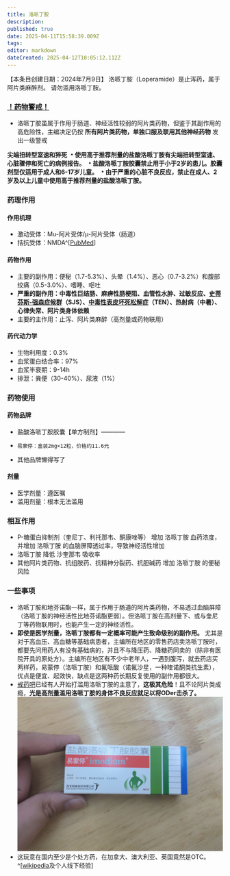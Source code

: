 ```yaml
---
title: 洛哌丁胺
description: 
published: true
date: 2025-04-11T15:58:39.009Z
tags: 
editor: markdown
dateCreated: 2025-04-12T10:05:12.112Z
---
```


【本条目创建日期：2024年7月9日】
洛哌丁胺（Loperamide）是止泻药，属于阿片类麻醉剂。
请勿滥用洛哌丁胺。
### [！药物警戒！](/药物警戒.md)
- 洛哌丁胺虽属于作用于肠道、神经活性较弱的阿片类药物，但鉴于其副作用的高危险性，主编决定仍按 **所有阿片类药物，单独口服及联用其他神经药物** 发出一级警戒

**尖端扭转型室速和猝死**
**﹡使用高于推荐剂量的盐酸洛哌丁胺有尖端扭转型室速、心脏骤停和死亡的病例报告。**
**﹡盐酸洛哌丁胺胶囊禁止用于小于2岁的患儿。胶囊剂型仅适用于成人和6-17岁儿童。**
**﹡由于严重的心脏不良反应，禁止在成人、2岁及以上儿童中使用高于推荐剂量的盐酸洛哌丁胺。**

### 药理作用
#### 作用机理
- 激动受体：Mu-阿片受体/μ-阿片受体（肠道）
- 拮抗受体：NMDA^[[PubMed](https://pubmed.ncbi.nlm.nih.gov/8183255/)]
#### 药物作用
- 主要的副作用：便秘（1.7-5.3%）、头晕（1.4%）、恶心（0.7-3.2%）和腹部绞痛（0.5-3.0%）、嗜睡、呕吐
- **严重的副作用：中毒性巨结肠、麻痹性肠梗阻、血管性水肿、过敏反应、[史蒂芬斯-强森症候群](https://en.wikipedia.org/wiki/Stevens%E2%80%93Johnson_syndrome)（SJS）、[中毒性表皮坏死松解症](https://en.wikipedia.org/wiki/Toxic_epidermal_necrolysis)（TEN）、热射病（中暑）、心律失常、阿片类身体依赖**
- 主要的主作用：止泻、阿片类麻醉（高剂量或药物联用）
#### 药代动力学
- 生物利用度：0.3%
- 血浆蛋白结合率：97%
- 血浆半衰期：9-14h
- 排泄：粪便（30-40%）、尿液（1%）
### 药物使用
#### 药物品牌
- 盐酸洛哌丁胺胶囊【单方制剂】————
-     易蒙停：盒装2mg×12粒，价格约11.6元
- 其他品牌懒得写了
#### 剂量
- 医学剂量：遵医嘱
- 滥用剂量：根本无法滥用
### 相互作用
- P-糖蛋白抑制剂（奎尼丁、利托那韦、酮康唑等） 增加 洛哌丁胺 血药浓度，并增加 洛哌丁胺 的血脑屏障透过率，导致神经活性增加
- 洛哌丁胺 降低 沙奎那韦 吸收率
- 其他阿片类药物、抗组胺药、抗精神分裂药、抗胆碱药 增加 洛哌丁胺 的便秘风险
### 一些事项
- 洛哌丁胺和地芬诺酯一样，属于作用于肠道的阿片类药物，不易透过血脑屏障（洛哌丁胺的神经活性比地芬诺酯更弱）。但洛哌丁胺在高剂量下、或与奎尼丁等药物联用时，也能产生一定的神经活性。
- **即使是医学剂量，洛哌丁胺都有一定概率可能产生致命级别的副作用。** 尤其是对于高血压、高血糖等基础病患者，主编所在地区的零售药店卖洛哌丁胺时，都要先问用药人有没有基础病的，并且不与降压药、降糖药同卖的（除非有医院开具的原处方）。主编所在地区有不少中老年人，一遇到腹泻，就去药店买两样药，易蒙停（洛哌丁胺）和氟哌酸（诺氟沙星，一种喹诺酮类抗生素），优点是便宜、起效快，缺点是这两种药长期反复使用的副作用都很大。
- [戒药吧](https://tieba.baidu.com/f?kw=%E6%88%92%E8%8D%AF)已经有人开始打滥用洛哌丁胺的主意了，**这极其危险**！且不论阿片类成瘾，**光是高剂量滥用洛哌丁胺的身体不良反应就足以将ODer击杀了。** ![洛哌丁胺](/imgs/洛哌丁胺.jpg)
- 这玩意在国内至少是个处方药，在加拿大、澳大利亚、英国竟然是OTC。^[[wikipedia](https://en.wikipedia.org/wiki/Loperamide)及个人线下经验]

